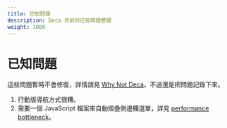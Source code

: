 ```yaml
---
title: 已知問題
description: Deca 目前的已知問題整理
weight: 1000
---
```


# 已知問題

這些問題暫時不會修復，詳情請見 [Why Not Deca](blog/create-deca/#why-not-deca)，不過還是把問題記錄下來。

1. 行動版導航方式很糟。
2. 需要一個 JavaScript 檔案來自動摺疊側邊欄選單，詳見 [performance bottleneck](blog/create-deca/#performance-bottle-neck)。
